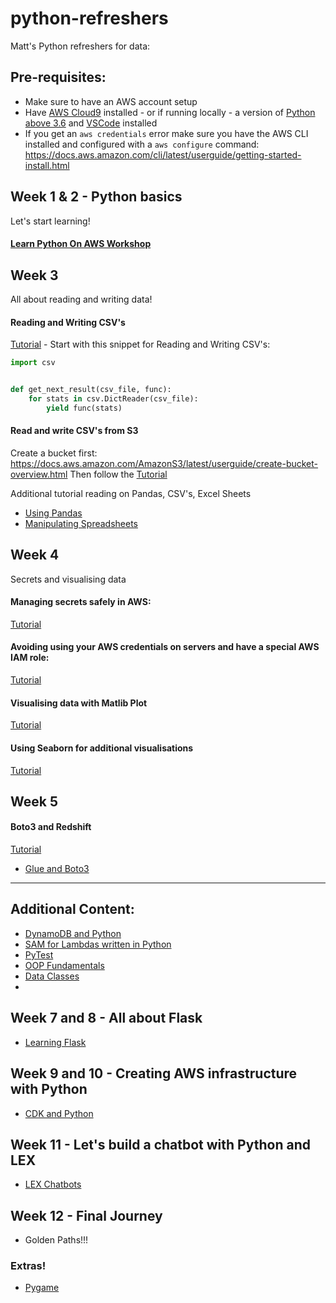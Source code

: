 # python-refreshers
Matt's Python refreshers for data:

## Pre-requisites:
* Make sure to have an AWS account setup
* Have [AWS Cloud9](https://catalog.us-east-1.prod.workshops.aws/workshops/3d705026-9edc-40e8-b353-bdabb116c89c/en-US/get-started/console) installed - or if running locally - a version of [Python above 3.6](https://www.python.org/downloads/) and [VSCode](https://code.visualstudio.com/download) installed
* If you get an `aws credentials` error make sure you have the AWS CLI installed and configured with a `aws configure` command: https://docs.aws.amazon.com/cli/latest/userguide/getting-started-install.html

## Week 1 & 2 - Python basics
Let's start learning!

#### [Learn Python On AWS Workshop](https://catalog.us-east-1.prod.workshops.aws/workshops/3d705026-9edc-40e8-b353-bdabb116c89c/en-US)

## Week 3
All about reading and writing data!

#### Reading and Writing CSV's
[Tutorial](https://realpython.com/python-interview-problem-parsing-csv-files/) - Start with this snippet for Reading and Writing CSV's:
``` python
import csv


def get_next_result(csv_file, func):
    for stats in csv.DictReader(csv_file):
        yield func(stats)
```
#### Read and write CSV's from S3
Create a bucket first: https://docs.aws.amazon.com/AmazonS3/latest/userguide/create-bucket-overview.html
Then follow the [Tutorial](https://www.stackvidhya.com/write-pandas-dataframe-as-csv-to-s3-using-boto3/)

Additional tutorial reading on Pandas, CSV's, Excel Sheets
* [Using Pandas](https://pandas.pydata.org/docs/user_guide/10min.html)
* [Manipulating Spreadsheets](https://realpython.com/openpyxl-excel-spreadsheets-python/)

## Week 4
Secrets and visualising data

#### Managing secrets safely in AWS:
[Tutorial](https://hands-on.cloud/working-with-secrets-manager-in-python-using-boto3/)

#### Avoiding using your AWS credentials on servers and have a special AWS IAM role:
[Tutorial](https://docs.aws.amazon.com/AWSEC2/latest/UserGuide/iam-roles-for-amazon-ec2.html)

#### Visualising data with Matlib Plot
[Tutorial](https://matplotlib.org/stable/tutorials/introductory/index.html)

#### Using Seaborn for additional visualisations
[Tutorial](https://www.geeksforgeeks.org/python-seaborn-tutorial/)

## Week 5
#### Boto3 and Redshift
[Tutorial](https://hevodata.com/learn/boto3-redshift/)
* [Glue and Boto3](https://www.1week4.com/it/aws/aws-glue-tutorial-boto3/)

---

## Additional Content:

* [DynamoDB and Python](https://catalog.us-east-1.prod.workshops.aws/workshops/3d705026-9edc-40e8-b353-bdabb116c89c/en-US/persisting-data/dynamodb)
* [SAM for Lambdas written in Python](https://docs.aws.amazon.com/serverless-application-model/latest/developerguide/serverless-getting-started-hello-world.html)
* [PyTest](https://realpython.com/pytest-python-testing/)
* [OOP Fundamentals](https://realpython.com/python3-object-oriented-programming/#parent-classes-vs-child-classes)
* [Data Classes](https://realpython.com/python-data-classes/)
* 


## Week 7 and 8 - All about Flask
* [Learning Flask](https://blog.miguelgrinberg.com/post/the-flask-mega-tutorial-part-i-hello-world)

## Week 9 and 10 - Creating AWS infrastructure with Python
* [CDK and Python](https://cdkworkshop.com/30-python.html)

## Week 11 - Let's build a chatbot with Python and LEX
* [LEX Chatbots](https://github.com/MattJColes/amazon-lex-amplify-workshop/tree/master/lab1-Building_Chat_Bots_With_Lex)

## Week 12 - Final Journey
* Golden Paths!!!

### Extras!
* [Pygame](https://www.techwithtim.net/tutorials/game-development-with-python/pygame-tutorial/)
